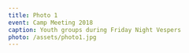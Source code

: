 ```yaml
---
title: Photo 1
event: Camp Meeting 2018
caption: Youth groups during Friday Night Vespers
photo: /assets/photo1.jpg
---
```


